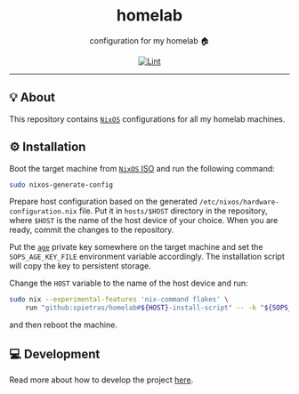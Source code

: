 <h1 align="center">homelab</h1>

<div align="center">

configuration for my homelab 🏠

[![Lint](https://github.com/spietras/homelab/actions/workflows/lint.yaml/badge.svg)](https://github.com/spietras/homelab/actions/workflows/lint.yaml)

</div>

---

## 💡 About

This repository contains [`NixOS`](https://nixos.org/)
configurations for all my homelab machines.

## ⚙️ Installation

Boot the target machine from [`NixOS` ISO](https://nixos.org/download.html#nixos-iso)
and run the following command:

```sh
sudo nixos-generate-config
```

Prepare host configuration based on
the generated `/etc/nixos/hardware-configuration.nix` file.
Put it in `hosts/$HOST` directory in the repository,
where `$HOST` is the name of the host device of your choice.
When you are ready, commit the changes to the repository.

Put the [`age`](https://github.com/FiloSottile/age)
private key somewhere on the target machine
and set the `SOPS_AGE_KEY_FILE` environment variable accordingly.
The installation script will copy the key to persistent storage.

Change the `HOST` variable to the name of the host device and run:

```sh
sudo nix --experimental-features 'nix-command flakes' \
    run "github:spietras/homelab#${HOST}-install-script" -- -k "${SOPS_AGE_KEY_FILE}"
```

and then reboot the machine.

## 💻 Development

Read more about how to develop the project
[here](https://github.com/spietras/homelab/blob/main/CONTRIBUTING.md).
